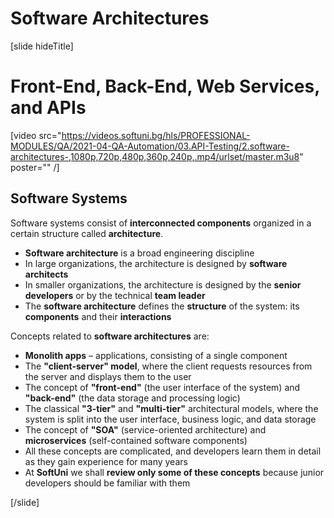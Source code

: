 # Software Architectures
[slide hideTitle]

# Front-End, Back-End, Web Services, and APIs

[video src="https://videos.softuni.bg/hls/PROFESSIONAL-MODULES/QA/2021-04-QA-Automation/03.API-Testing/2.software-architectures-,1080p,720p,480p,360p,240p,.mp4/urlset/master.m3u8" poster="" /]


## Software Systems

Software systems consist of **interconnected components** organized in a certain structure called **architecture**.
- **Software architecture** is a broad engineering discipline
- In large organizations, the architecture is designed by **software architects**
- In smaller organizations, the architecture is designed by the **senior developers** or by the technical **team leader**
- The **software architecture** defines the **structure** of the system: its **components** and their **interactions**

Concepts related to **software architectures** are:
- **Monolith apps** – applications, consisting of a single component
- The **"client-server" model**, where the client requests resources from the server and displays them to the user
- The concept of **"front-end"** (the user interface of the system) and **"back-end"** (the data storage and processing logic)
- The classical **"3-tier"** and **"multi-tier"** architectural models, where the system is split into the user interface, business logic, and data storage
- The concept of **"SOA"** (service-oriented architecture) and **microservices** (self-contained software components)
- All these concepts are complicated, and developers learn them in detail as they gain experience for many years
- At **SoftUni** we shall **review only some of these concepts** because junior developers should be familiar with them




[/slide]
